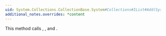 ```yaml
---
uid: System.Collections.CollectionBase.System#Collections#IList#Add(System.Object)
additional_notes.overrides: *content
---
```


<p>This method calls <xref href="System.Collections.CollectionBase.OnValidate(System.Object)"></xref>, <xref href="System.Collections.CollectionBase.OnInsert(System.Int32,System.Object)"></xref>, and <xref href="System.Collections.CollectionBase.OnInsertComplete(System.Int32,System.Object)"></xref>.</p>


